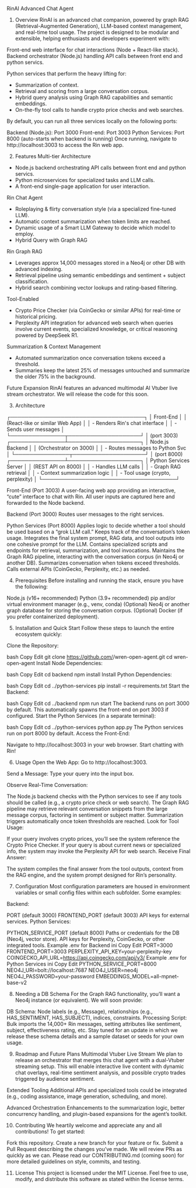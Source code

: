 RinAI Advanced Chat Agent

1. Overview
RinAI is an advanced chat companion, powered by graph RAG (Retrieval-Augmented Generation), LLM-based context management, and real-time tool usage. The project is designed to be modular and extensible, helping enthusiasts and developers experiment with:

Front-end web interface for chat interactions (Node + React-like stack).
Backend orchestrator (Node.js) handling API calls between front end and python servics.

Python services that perform the heavy lifting for:
- Summarization of context.
- Retrieval and scoring from a large conversation corpus.
- Hybrid query analysis using Graph RAG capabilities and semantic embeddings.
- On-the-fly tool calls to handle crypto price checks and web searches.

By default, you can run all three services locally on the following ports:

Backend (Node.js): Port 3000
Front-end: Port 3003
Python Services: Port 8000 (auto-starts when backend is running)
Once running, navigate to http://localhost:3003 to access the Rin web app.

2. Features
Multi-tier Architecture
- Node.js backend orchestrating API calls between front end and python servics.
- Python microservices for specialized tasks and LLM calls.
- A front-end single-page application for user interaction.

Rin Chat Agent
- Roleplaying & flirty conversation style (via a specialized fine-tuned LLM).
- Automatic context summarization when token limits are reached.
- Dynamic usage of a Smart LLM Gateway to decide which model to employ.
- Hybrid Query with Graph RAG

Rin Graph RAG
- Leverages approx 14,000 messages stored in a Neo4j or other DB with advanced indexing.
- Retrieval pipeline using semantic embeddings and sentiment + subject classification.
- Hybrid search combining vector lookups and rating-based filtering.

Tool-Enabled
- Crypto Price Checker (via CoinGecko or similar APIs) for real-time or historical pricing.
- Perplexity API integration for advanced web search when queries involve current events, specialized knowledge, or critical reasoning powered by DeepSeek R1.

Summarization & Context Management
- Automated summarization once conversation tokens exceed a threshold.
- Summaries keep the latest 25% of messages untouched and summarize the older 75% in the background.

Future Expansion
RinAI features an advanced multimodal AI Vtuber live stream orchestrator. We will release the code for this soon.

3. Architecture

┌─────────────────────────────────────┐
│             Front-End              │
│  (React-like or similar Web App)   │
│    - Renders Rin's chat interface  │
│    - Sends user messages           │
└───────────────┬────────────────────┘
                │  (port 3003)
┌───────────────┴────────────────────┐
│           Node.js Backend           │
│         (Orchestrator on 3000)      │
│  - Routes messages to Python Svc    │
└───────────────┬────────────────────┘
                │  (port 8000)
┌───────────────┴────────────────────┐
│        Python Services Server       │
│          (REST API on 8000)         │
│  - Handles LLM calls                │
│  - Graph RAG retrieval              │
│  - Context summarization logic      │
│  - Tool usage (crypto, perplexity)  │
└─────────────────────────────────────┘

Front-End (Port 3003)
A user-facing web app providing an interactive, “cute” interface to chat with Rin.
All user inputs are captured here and forwarded to the Node backend.

Backend (Port 3000)
Routes user messages to the right services.

Python Services (Port 8000)
Applies logic to decide whether a tool should be used based on a “grok LLM call.”
Keeps track of the conversation’s token usage.
Integrates the final system prompt, RAG data, and tool outputs into one cohesive prompt for the LLM.
Contains specialized scripts and endpoints for retrieval, summarization, and tool invocations.
Maintains the Graph RAG pipeline, interacting with the conversation corpus (in Neo4j or another DB).
Summarizes conversation when tokens exceed thresholds.
Calls external APIs (CoinGecko, Perplexity, etc.) as needed.

4. Prerequisites
Before installing and running the stack, ensure you have the following:

Node.js (v16+ recommended)
Python (3.9+ recommended)
pip and/or virtual environment manager (e.g., venv, conda)
(Optional) Neo4j or another graph database for storing the conversation corpus.
(Optional) Docker (if you prefer containerized deployment).

5. Installation and Quick Start
Follow these steps to launch the entire ecosystem quickly:

Clone the Repository:

bash
Copy
Edit
git clone https://github.com/<your-username>/wren-open-agent.git
cd wren-open-agent
Install Node Dependencies:

bash
Copy
Edit
cd backend
npm install
Install Python Dependencies:

bash
Copy
Edit
cd ../python-services
pip install -r requirements.txt
Start the Backend:

bash
Copy
Edit
cd ../backend
npm run start
The backend runs on port 3000 by default.
This automatically spawns the front-end on port 3003 if configured.
Start the Python Services (in a separate terminal):

bash
Copy
Edit
cd ../python-services
python app.py
The Python services run on port 8000 by default.
Access the Front-End:

Navigate to http://localhost:3003 in your web browser.
Start chatting with Rin!

6. Usage
Open the Web App: Go to http://localhost:3003.

Send a Message: Type your query into the input box.

Observe Real-Time Conversation:

The Node.js backend checks with the Python services to see if any tools should be called (e.g., a crypto price check or web search).
The Graph RAG pipeline may retrieve relevant conversation snippets from the large message corpus, factoring in sentiment or subject matter.
Summarization triggers automatically once token thresholds are reached.
Look for Tool Usage:

If your query involves crypto prices, you’ll see the system reference the Crypto Price Checker.
If your query is about current news or specialized info, the system may invoke the Perplexity API for web search.
Receive Final Answer:

The system compiles the final answer from the tool outputs, context from the RAG engine, and the system prompt designed for Rin’s personality.

7. Configuration
Most configuration parameters are housed in environment variables or small config files within each subfolder. Some examples:

Backend:

PORT (default 3000)
FRONTEND_PORT (default 3003)
API keys for external services.
Python Services:

PYTHON_SERVICE_PORT (default 8000)
Paths or credentials for the DB (Neo4j, vector store).
API keys for Perplexity, CoinGecko, or other integrated tools.
Example .env for Backend
ini
Copy
Edit
PORT=3000
FRONTEND_PORT=3003
PERPLEXITY_API_KEY=your-perplexity-key
COINGECKO_API_URL=https://api.coingecko.com/api/v3/
Example .env for Python Services
ini
Copy
Edit
PYTHON_SERVICE_PORT=8000
NEO4J_URI=bolt://localhost:7687
NEO4J_USER=neo4j
NEO4J_PASSWORD=your-password
EMBEDDINGS_MODEL=all-mpnet-base-v2

8. Needing a DB Schema
For the Graph RAG functionality, you’ll want a Neo4j instance (or equivalent). We will soon provide:

DB Schema: Node labels (e.g., Message), relationships (e.g., HAS_SENTIMENT, HAS_SUBJECT), indices, constraints.
Processing Script: Bulk imports the 14,000+ Rin messages, setting attributes like sentiment, subject, effectiveness rating, etc.
Stay tuned for an update in which we release these schema details and a sample dataset or seeds for your own usage.

9. Roadmap and Future Plans
Multimodal Vtuber Live Stream
We plan to release an orchestrator that merges this chat agent with a dual-Vtuber streaming setup. This will enable interactive live content with dynamic chat overlays, real-time sentiment analysis, and possible crypto trades triggered by audience sentiment.

Extended Tooling
Additional APIs and specialized tools could be integrated (e.g., coding assistance, image generation, scheduling, and more).

Advanced Orchestration
Enhancements to the summarization logic, better concurrency handling, and plugin-based expansions for the agent’s toolkit.

10. Contributing
We heartily welcome and appreciate any and all contributions! To get started:

Fork this repository.
Create a new branch for your feature or fix.
Submit a Pull Request describing the changes you’ve made.
We will review PRs as quickly as we can. Please read our CONTRIBUTING.md (coming soon) for more detailed guidelines on style, commits, and testing.

11. License
This project is licensed under the MIT License. Feel free to use, modify, and distribute this software as stated within the license terms.